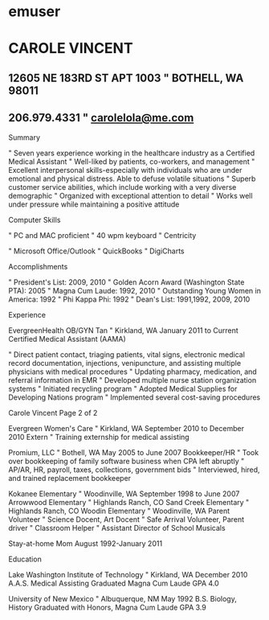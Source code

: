 # emuser


# CAROLE VINCENT
## 12605 NE 183RD ST APT 1003  " BOTHELL, WA 98011
## 206.979.4331 " carolelola@me.com

Summary
 

"	Seven years experience working in the healthcare industry as a Certified Medical Assistant
"	Well-liked by patients, co-workers, and management
"	Excellent interpersonal skills-especially with individuals who are under emotional and physical distress. Able to defuse volatile situations
"	Superb customer service abilities, which include working with a very diverse demographic
"	Organized with exceptional attention to detail
"	Works well under pressure while maintaining a positive attitude


Computer Skills
 

 
"	PC and MAC proficient
"	40 wpm keyboard
"	Centricity
 
"	Microsoft Office/Outlook
"	QuickBooks
"	DigiCharts
 


 
Accomplishments

"	President's List: 2009, 2010
"	Golden Acorn Award (Washington State PTA): 2005
"	Magna Cum Laude: 1992, 2010
"	Outstanding Young Women in America: 1992
"	Phi Kappa Phi: 1992
"	Dean's List: 1991,1992, 2009, 2010


 
Experience


  EvergreenHealth OB/GYN Tan  "  Kirkland, WA	           January 2011 to Current
Certified Medical Assistant (AAMA)

"	Direct patient contact, triaging patients, vital signs, electronic medical record documentation, injections, venipuncture, and assisting multiple physicians with medical procedures
"	Updating pharmacy, medication, and referral information in EMR
"	Developed multiple nurse station organization systems
"	Initiated recycling program
"	Adopted Medical Supplies for Developing Nations program
"	Implemented several cost-saving procedures
 
Carole Vincent Page 2 of 2

Evergreen Women's Care " Kirkland, WA	September 2010 to December 2010
Extern
"	Training externship for medical assisting

Promium, LLC "   Bothell, WA	May 2005 to June 2007
Bookkeeper/HR
"	Took over bookkeeping of family software business when CPA left abruptly
"	AP/AR, HR, payroll, taxes, collections, government bids
"	Interviewed, hired, and trained replacement bookkeeper

Kokanee Elementary " Woodinville, WA	September 1998 to June 2007 Arrowwood Elementary " Highlands Ranch, CO
Sand Creek Elementary " Highlands Ranch, CO Woodin Elementary " Woodinville, WA
Parent Volunteer
"	Science Docent, Art Docent
"	Safe Arrival Volunteer, Parent driver
"	Classroom Helper
"	Assistant Director of School Musicals

Stay-at-home Mom	August 1992-January 2011


Education
 

Lake Washington Institute of Technology " Kirkland, WA	December 2010
A.A.S. Medical Assisting Graduated Magna Cum Laude GPA 4.0

University of New Mexico " Albuquerque, NM	May 1992
B.S. Biology, History
Graduated with Honors, Magna Cum Laude GPA 3.9



